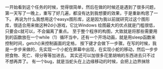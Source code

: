 一开始看到这个任务的时候，觉得很简单，然后在做的时候还是遇到了很多问题，第一天写了一晚上，重写了好几遍，都没有达到我想要的效果，于是重新构思了一下。
再说为什么我想用这个easyx图形库，这是因为我以前就研究过这个图形库，很适合用来做这种2d小游戏，它比Windows 绘图最大的优点就是门槛很低，只要会c就可以，不会偏离了重点。
至于整个程序的构图，大致就是将那些需要用到的函数放在一个while（1）循环当中，还有一个开场动画，就是用sleep函数来控制时间，getch()来控制画面的定格，
按下键才会做下一步骤。在写的时候，我是一步步来做的，先实现一个小蛇在屏幕中出现，在实现小蛇的移动，然后一步步把食物、死亡、得分等等加进去。
其实还可以加很多花里胡哨的东西进去只不过不想再弄了。
有一个bug，就是当蛇头在上边缘移动的时候，会把上边界抹除
